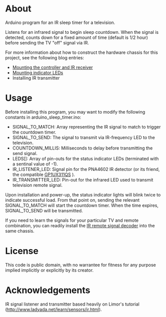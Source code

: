 # About

Arduino program for an IR sleep timer for a television.

Listens for an infrared signal to begin sleep countdown. When the signal
is detected, counts down for a fixed amount of time (default is 1/2 hour)
before sending the TV "off" signal via IR.

For more information about how to construct the hardware chassis for this
project, see the following blog entries:
*   [Mounting the controller and IR receiver](http://fixermark.blogspot.com/2013/05/return-of-arduino-part-1-mounting.html)
*   [Mounting indicator LEDs](http://fixermark.blogspot.com/2013/05/return-of-arduino-part-2-status.html)
*   Installing IR transmitter

# Usage

Before installing this program, you may want to modify the following constants in
arduino_sleep_timer.ino:

*   SIGNAL_TO_MATCH: Array representing the IR signal to match to trigger the
    countdown timer.
*   SIGNAL_TO_SEND: The signal to transmit via IR-frequency LED to the
    television.
*   COUNTDOWN_MILLIS: Milliseconds to delay before transmitting the send signal.
*   LEDS[]: Array of pin-outs for the status indicator LEDs (terminated with
    a sentinal value of -1).
*   IR_LISTENER_LED: Signal pin for the PNA4602 IR detector (or its friend,
    the compatible [GP1UX311QS](http://www.adafruit.com/products/157) ).
*   IR_TRANSMITTER_LED: Pin-out for the infrared LED used to transmit
    television remote signal.

Upon installation and power-up, the status indicator lights will blink twice to indicate successful load.
From that point on, sending the relevant SIGNAL_TO_MATCH will start the countdown timer. When the time
expires, SIGNAL_TO_SEND will be transmitted.

If you need to learn the signals for your particular TV and remote combination,
you can readily install the [IR remote signal decoder](https://github.com/fixermark/arduino_remote_signal_decoder)
into the same chassis.

# License

This code is public domain, with no warrantee for fitness for any purpose implied implicitly
or explicitly by its creator.

# Acknowledgements
IR signal listener and transmitter based heavily on Limor's tutorial
(http://www.ladyada.net/learn/sensors/ir.html).
